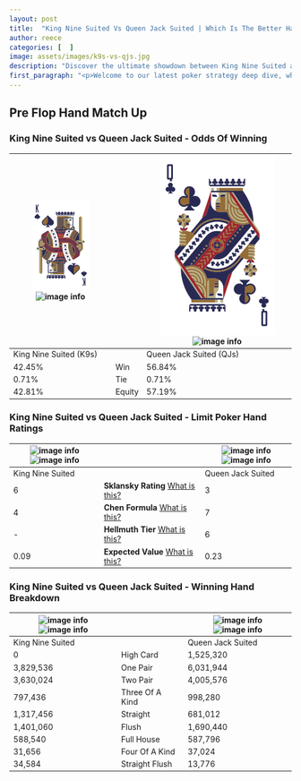 ```yaml
---
layout: post
title:  "King Nine Suited Vs Queen Jack Suited | Which Is The Better Hand In Poker? A Complete Guide"
author: reece
categories: [  ]
image: assets/images/k9s-vs-qjs.jpg
description: "Discover the ultimate showdown between King Nine Suited and Queen Jack Suited in poker! Uncover the odds, strategies, and scenarios where one hand triumphs over the other. Get ready to up your poker game with this thrilling analysis."
first_paragraph: "<p>Welcome to our latest poker strategy deep dive, where we're pitting two distinct hands against each other in a high-stakes showdown: King Nine Suited vs Queen Jack Suited.</p><p>In the dynamic world of poker, every decision counts, and knowing which hand holds the upper hand is key to your success at the table.</p><p>In this article, we'll dissect these two hands, explore the scenarios where one dominates the other, and equip you with the knowledge to make strategic choices that can tip the odds in your favor.</p><p>Get ready to unravel the intriguing dynamics of these poker hands and elevate your game to new heights.</p>"
---
```




[comment]: # (sp0)

## Pre Flop Hand Match Up

<div class="table hand-ratings" markdown="1"> 



### King Nine Suited vs Queen Jack Suited - Odds Of Winning


    
| ![image info](assets/images/hand1/K.png) ![image info](assets/images/hand1/9s.png) |  | ![image info](assets/images/hand2/Q.png) ![image info](assets/images/hand2/js.png) |
| -------- | -------- | -------- |
| King Nine Suited (K9s) |  | Queen Jack Suited (QJs) |
| 42.45% | Win | 56.84% |
| 0.71% | Tie | 0.71% |
| 42.81% | Equity | 57.19% |




[comment]: # (sp1)



### King Nine Suited vs Queen Jack Suited - Limit Poker Hand Ratings


    
| ![image info](https://www.riverpairs.com/assets/images/hand1/K.png) ![image info](https://www.riverpairs.com/assets/images/hand1/9s.png) |  | ![image info](https://www.riverpairs.com/assets/images/hand2/Q.png) ![image info](https://www.riverpairs.com/assets/images/hand2/js.png) |
| -------- | -------- | -------- |
| King Nine Suited |  | Queen Jack Suited |
| 6 | **Sklansky Rating** [What is this?](/sklansky-rating-explained) | 3 |
| 4 | **Chen Formula** [What is this?](/chen-formula-explained) | 7 |
| - | **Hellmuth Tier** [What is this?](/Hellmuth-tier-explained) | 6 |
| 0.09 | **Expected Value** [What is this?](/expected-value-explained) | 0.23 |




[comment]: # (sp2)



### King Nine Suited vs Queen Jack Suited - Winning Hand Breakdown


    
| ![image info](https://www.riverpairs.com/assets/images/hand1/K.png) ![image info](https://www.riverpairs.com/assets/images/hand1/9s.png) |  | ![image info](https://www.riverpairs.com/assets/images/hand2/Q.png) ![image info](https://www.riverpairs.com/assets/images/hand2/js.png) |
| -------- | -------- | -------- |
| King Nine Suited |  | Queen Jack Suited |
| 0 | High Card | 1,525,320 |
| 3,829,536 | One Pair | 6,031,944 |
| 3,630,024 | Two Pair | 4,005,576 |
| 797,436 | Three Of A Kind | 998,280 |
| 1,317,456 | Straight | 681,012 |
| 1,401,060 | Flush | 1,690,440 |
| 588,540 | Full House | 587,796 |
| 31,656 | Four Of A Kind | 37,024 |
| 34,584 | Straight Flush | 13,776 |




[comment]: # (sp3)



</div>

[comment]: # (sp4)



[comment]: # (sp5)

